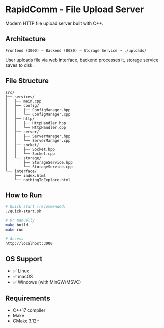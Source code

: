 # RapidComm - File Upload Server

Modern HTTP file upload server built with C++.

## Architecture

```
Frontend (3000) → Backend (8080) → Storage Service → ./uploads/
```

User uploads file via web interface, backend processes it, storage service saves to disk.

## File Structure

```
src/
├── services/
│   ├── main.cpp
│   ├── config/
│   │   ├── ConfigManager.hpp
│   │   └── ConfigManager.cpp
│   ├── http/
│   │   ├── HttpHandler.hpp
│   │   └── HttpHandler.cpp
│   ├── server/
│   │   ├── ServerManager.hpp
│   │   └── ServerManager.cpp
│   ├── socket/
│   │   ├── Socket.hpp
│   │   └── Socket.cpp
│   └── storage/
│       ├── StorageService.hpp
│       └── StorageService.cpp
└── interface/
    ├── index.html
    └── nothingToExplore.html
```

## How to Run

```bash
# Quick start (recommended)
./quick-start.sh

# Or manually
make build
make run

# Access
http://localhost:3000
```

## OS Support

- ✅ Linux
- ✅ macOS
- ✅ Windows (with MinGW/MSVC)

## Requirements

- C++17 compiler
- Make
- CMake 3.12+
